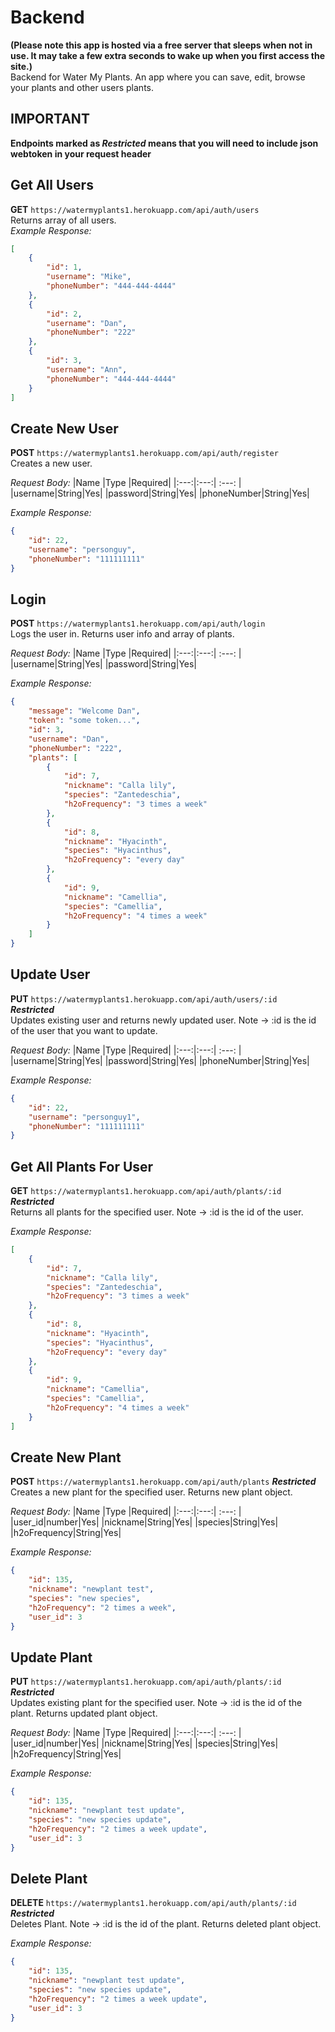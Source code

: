 # Backend
  
**(Please note this app is hosted via a free server that sleeps when not in use. It may take a few extra seconds to wake up when you first access the site.)**  
Backend for Water My Plants. An app where you can save, edit, browse your plants and other users plants. 
## IMPORTANT
**Endpoints marked as *Restricted* means that you will need to include json webtoken  in your request header**

## Get All Users
**GET** `https://watermyplants1.herokuapp.com/api/auth/users`  
Returns array of all users.  
*Example Response:*
```json
[
    {
        "id": 1,
        "username": "Mike",
        "phoneNumber": "444-444-4444"
    },
    {
        "id": 2,
        "username": "Dan",
        "phoneNumber": "222"
    },
    {
        "id": 3,
        "username": "Ann",
        "phoneNumber": "444-444-4444"
    }
]
```
  
  
## Create New User
**POST** `https://watermyplants1.herokuapp.com/api/auth/register`  
Creates a new user.  
  
*Request Body:*
|Name |Type |Required|
|:---:|:---:|  :---: |
|username|String|Yes|
|password|String|Yes|
|phoneNumber|String|Yes|

*Example Response:*
```json
{
    "id": 22,
    "username": "personguy",
    "phoneNumber": "111111111"
}
```
  
  
## Login
**POST** `https://watermyplants1.herokuapp.com/api/auth/login`  
Logs the user in. Returns user info and array of plants.
  
*Request Body:*
|Name |Type |Required|
|:---:|:---:|  :---: |
|username|String|Yes|
|password|String|Yes|

*Example Response:*
```json
{
    "message": "Welcome Dan",
    "token": "some token...",
    "id": 3,
    "username": "Dan",
    "phoneNumber": "222",
    "plants": [
        {
            "id": 7,
            "nickname": "Calla lily",
            "species": "Zantedeschia",
            "h2oFrequency": "3 times a week"
        },
        {
            "id": 8,
            "nickname": "Hyacinth",
            "species": "Hyacinthus",
            "h2oFrequency": "every day"
        },
        {
            "id": 9,
            "nickname": "Camellia",
            "species": "Camellia",
            "h2oFrequency": "4 times a week"
        }
    ]
}
```
  
  
## Update User
**PUT** `https://watermyplants1.herokuapp.com/api/auth/users/:id`  
***Restricted***  
Updates existing user and returns newly updated user. Note -> :id is the id of the user that you want to update.  
  
*Request Body:*
|Name |Type |Required|
|:---:|:---:|  :---: |
|username|String|Yes|
|password|String|Yes|
|phoneNumber|String|Yes|

*Example Response:*
```json
{
    "id": 22,
    "username": "personguy1",
    "phoneNumber": "111111111"
}
```
  
  
## Get All Plants For User
**GET** `https://watermyplants1.herokuapp.com/api/auth/plants/:id`  
***Restricted***  
Returns all plants for the specified user. Note -> :id is the id of the user.  
  
*Example Response:*
```json
[
    {
        "id": 7,
        "nickname": "Calla lily",
        "species": "Zantedeschia",
        "h2oFrequency": "3 times a week"
    },
    {
        "id": 8,
        "nickname": "Hyacinth",
        "species": "Hyacinthus",
        "h2oFrequency": "every day"
    },
    {
        "id": 9,
        "nickname": "Camellia",
        "species": "Camellia",
        "h2oFrequency": "4 times a week"
    }
]
```
  
  
## Create New Plant
**POST** `https://watermyplants1.herokuapp.com/api/auth/plants`
***Restricted***  
Creates a new plant for the specified user. Returns new plant object.  
  
*Request Body:*
|Name |Type |Required|
|:---:|:---:|  :---: |
|user_id|number|Yes|
|nickname|String|Yes|
|species|String|Yes|
|h2oFrequency|String|Yes|
  
*Example Response:*
```json
{
    "id": 135,
    "nickname": "newplant test",
    "species": "new species",
    "h2oFrequency": "2 times a week",
    "user_id": 3
}
```
  
  
## Update Plant
**PUT** `https://watermyplants1.herokuapp.com/api/auth/plants/:id`  
***Restricted***  
Updates existing plant for the specified user. Note -> :id is the id of the plant. Returns updated plant object.
  
*Request Body:*
|Name |Type |Required|
|:---:|:---:|  :---: |
|user_id|number|Yes|
|nickname|String|Yes|
|species|String|Yes|
|h2oFrequency|String|Yes|
  
*Example Response:*
```json
{
    "id": 135,
    "nickname": "newplant test update",
    "species": "new species update",
    "h2oFrequency": "2 times a week update",
    "user_id": 3
}
```
  
  
## Delete Plant
**DELETE** `https://watermyplants1.herokuapp.com/api/auth/plants/:id`
***Restricted***  
Deletes Plant. Note -> :id is the id of the plant. Returns deleted plant object.
  
*Example Response:*
```json
{
    "id": 135,
    "nickname": "newplant test update",
    "species": "new species update",
    "h2oFrequency": "2 times a week update",
    "user_id": 3
}
```

